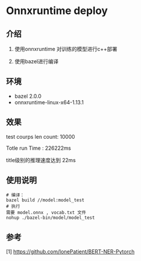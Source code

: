 # Onnxruntime deploy

## 介绍

1. 使用onnxruntime 对训练的模型进行c++部署

2. 使用bazel进行编译

## 环境

- bazel 2.0.0
- onnxruntime-linux-x64-1.13.1

## 效果

test courps len count: 10000

Totle run Time : 226222ms

title级别的推理速度达到 22ms

## 使用说明
```
# 编译：
bazel build //model:model_test 
# 执行
需要 model.onnx , vocab.txt 文件
nohup ./bazel-bin/model/model_test

```

## 参考
[1] https://github.com/lonePatient/BERT-NER-Pytorch
